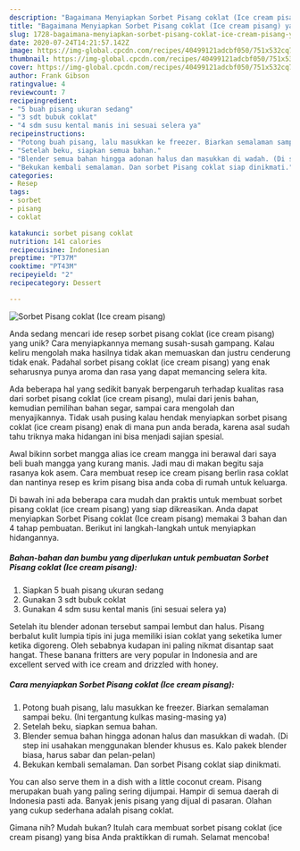```yaml
---
description: "Bagaimana Menyiapkan Sorbet Pisang coklat (Ice cream pisang) yang Sempurna"
title: "Bagaimana Menyiapkan Sorbet Pisang coklat (Ice cream pisang) yang Sempurna"
slug: 1728-bagaimana-menyiapkan-sorbet-pisang-coklat-ice-cream-pisang-yang-sempurna
date: 2020-07-24T14:21:57.142Z
image: https://img-global.cpcdn.com/recipes/40499121adcbf050/751x532cq70/sorbet-pisang-coklat-ice-cream-pisang-foto-resep-utama.jpg
thumbnail: https://img-global.cpcdn.com/recipes/40499121adcbf050/751x532cq70/sorbet-pisang-coklat-ice-cream-pisang-foto-resep-utama.jpg
cover: https://img-global.cpcdn.com/recipes/40499121adcbf050/751x532cq70/sorbet-pisang-coklat-ice-cream-pisang-foto-resep-utama.jpg
author: Frank Gibson
ratingvalue: 4
reviewcount: 7
recipeingredient:
- "5 buah pisang ukuran sedang"
- "3 sdt bubuk coklat"
- "4 sdm susu kental manis ini sesuai selera ya"
recipeinstructions:
- "Potong buah pisang, lalu masukkan ke freezer. Biarkan semalaman sampai beku. (Ini tergantung kulkas masing-masing ya)"
- "Setelah beku, siapkan semua bahan."
- "Blender semua bahan hingga adonan halus dan masukkan di wadah. (Di step ini usahakan menggunakan blender khusus es. Kalo pakek blender biasa, harus sabar dan pelan-pelan)"
- "Bekukan kembali semalaman. Dan sorbet Pisang coklat siap dinikmati."
categories:
- Resep
tags:
- sorbet
- pisang
- coklat

katakunci: sorbet pisang coklat 
nutrition: 141 calories
recipecuisine: Indonesian
preptime: "PT37M"
cooktime: "PT43M"
recipeyield: "2"
recipecategory: Dessert

---
```



![Sorbet Pisang coklat (Ice cream pisang)](https://img-global.cpcdn.com/recipes/40499121adcbf050/751x532cq70/sorbet-pisang-coklat-ice-cream-pisang-foto-resep-utama.jpg)

Anda sedang mencari ide resep sorbet pisang coklat (ice cream pisang) yang unik? Cara menyiapkannya memang susah-susah gampang. Kalau keliru mengolah maka hasilnya tidak akan memuaskan dan justru cenderung tidak enak. Padahal sorbet pisang coklat (ice cream pisang) yang enak seharusnya punya aroma dan rasa yang dapat memancing selera kita.

Ada beberapa hal yang sedikit banyak berpengaruh terhadap kualitas rasa dari sorbet pisang coklat (ice cream pisang), mulai dari jenis bahan, kemudian pemilihan bahan segar, sampai cara mengolah dan menyajikannya. Tidak usah pusing kalau hendak menyiapkan sorbet pisang coklat (ice cream pisang) enak di mana pun anda berada, karena asal sudah tahu triknya maka hidangan ini bisa menjadi sajian spesial.

Awal bikinn sorbet mangga alias ice cream mangga ini berawal dari saya beli buah mangga yang kurang manis. Jadi mau di makan begitu saja rasanya kok asem. Cara membuat resep ice cream pisang berlin rasa coklat dan nantinya resep es krim pisang bisa anda coba di rumah untuk keluarga.


Di bawah ini ada beberapa cara mudah dan praktis untuk membuat sorbet pisang coklat (ice cream pisang) yang siap dikreasikan. Anda dapat menyiapkan Sorbet Pisang coklat (Ice cream pisang) memakai 3 bahan dan 4 tahap pembuatan. Berikut ini langkah-langkah untuk menyiapkan hidangannya.

<!--inarticleads1-->

##### Bahan-bahan dan bumbu yang diperlukan untuk pembuatan Sorbet Pisang coklat (Ice cream pisang):

1. Siapkan 5 buah pisang ukuran sedang
1. Gunakan 3 sdt bubuk coklat
1. Gunakan 4 sdm susu kental manis (ini sesuai selera ya)


Setelah itu blender adonan tersebut sampai lembut dan halus. Pisang berbalut kulit lumpia tipis ini juga memiliki isian coklat yang seketika lumer ketika digoreng. Oleh sebabnya kudapan ini paling nikmat disantap saat hangat. These banana fritters are very popular in Indonesia and are excellent served with ice cream and drizzled with honey. 

<!--inarticleads2-->

##### Cara menyiapkan Sorbet Pisang coklat (Ice cream pisang):

1. Potong buah pisang, lalu masukkan ke freezer. Biarkan semalaman sampai beku. (Ini tergantung kulkas masing-masing ya)
1. Setelah beku, siapkan semua bahan.
1. Blender semua bahan hingga adonan halus dan masukkan di wadah. (Di step ini usahakan menggunakan blender khusus es. Kalo pakek blender biasa, harus sabar dan pelan-pelan)
1. Bekukan kembali semalaman. Dan sorbet Pisang coklat siap dinikmati.


You can also serve them in a dish with a little coconut cream. Pisang merupakan buah yang paling sering dijumpai. Hampir di semua daerah di Indonesia pasti ada. Banyak jenis pisang yang dijual di pasaran. Olahan yang cukup sederhana adalah pisang coklat. 

Gimana nih? Mudah bukan? Itulah cara membuat sorbet pisang coklat (ice cream pisang) yang bisa Anda praktikkan di rumah. Selamat mencoba!
